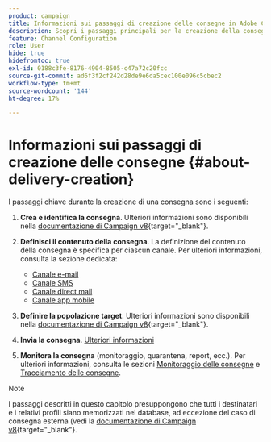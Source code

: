 ```yaml
---
product: campaign
title: Informazioni sui passaggi di creazione delle consegne in Adobe Campaign
description: Scopri i passaggi principali per la creazione della consegna in Adobe Campaign
feature: Channel Configuration
role: User
hide: true
hidefromtoc: true
exl-id: 0188c3fe-8176-4904-8505-c47a72c20fcc
source-git-commit: ad6f3f2cf242d28de9e6da5cec100e096c5cbec2
workflow-type: tm+mt
source-wordcount: '144'
ht-degree: 17%

---
```


# Informazioni sui passaggi di creazione delle consegne {#about-delivery-creation}

I passaggi chiave durante la creazione di una consegna sono i seguenti:

1. **Crea e identifica la consegna**. Ulteriori informazioni sono disponibili nella [documentazione di Campaign v8](https://experienceleague.adobe.com/docs/campaign/campaign-v8/send/create-message.html?lang=it#create-the-delivery){target="_blank"}.

1. **Definisci il contenuto della consegna**. La definizione del contenuto della consegna è specifica per ciascun canale. Per ulteriori informazioni, consulta la sezione dedicata:

   * [Canale e-mail](defining-the-email-content.md)
   * [Canale SMS](sms-create.md#defining-the-sms-content)
   * [Canale direct mail](defining-the-direct-mail-content.md)
   * [Canale app mobile](about-mobile-app-channel.md)

1. **Definire la popolazione target**. Ulteriori informazioni sono disponibili nella [documentazione di Campaign v8](https://experienceleague.adobe.com/docs/campaign/campaign-v8/send/create-message#target-population.html){target="_blank"}.

1. **Invia la consegna**. [Ulteriori informazioni](steps-sending-the-delivery.md)

1. **Monitora la consegna** (monitoraggio, quarantena, report, ecc.). Per ulteriori informazioni, consulta le sezioni [Monitoraggio delle consegne](about-delivery-monitoring.md) e [Tracciamento delle consegne](about-message-tracking.md).

>[!NOTE]
>
>I passaggi descritti in questo capitolo presuppongono che tutti i destinatari e i relativi profili siano memorizzati nel database, ad eccezione del caso di consegna esterna (vedi la [documentazione di Campaign v8](https://experienceleague.adobe.com/docs/campaign/campaign-v8/send/create-message.html?lang=it#selecting-external-recipients){target="_blank"}.

